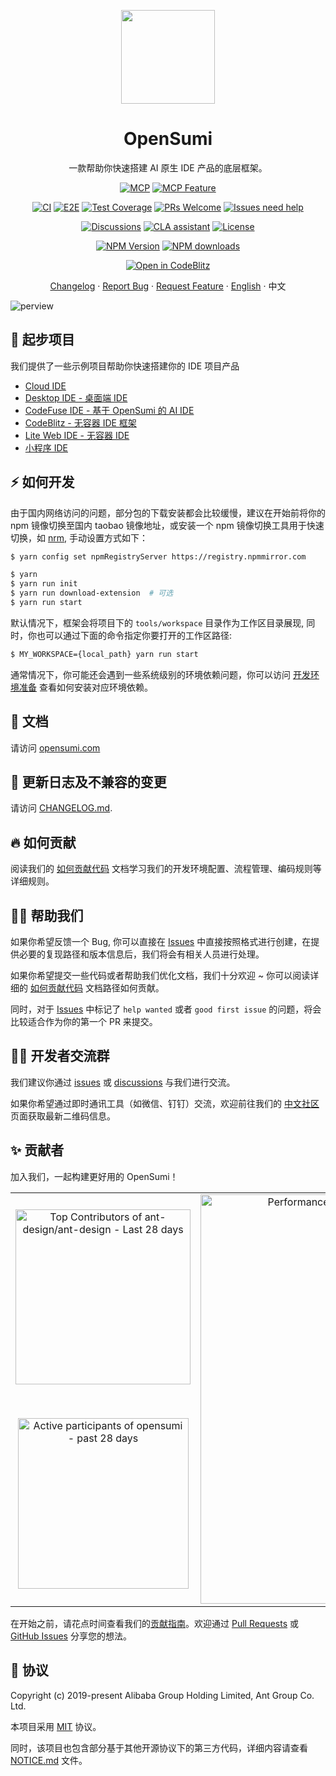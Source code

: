 <p align="center">
	<a href="https://github.com/opensumi/core"><img src="https://img.alicdn.com/imgextra/i2/O1CN01dqjQei1tpbj9z9VPH_!!6000000005951-55-tps-87-78.svg" width="150" /></a>
</p>

<h1 align="center">OpenSumi</h1>

<p align="center">一款帮助你快速搭建 AI 原生 IDE 产品的底层框架。</p>

<div align="center">

[![MCP][mcp-client-image]][mcp-client-url] [![MCP Feature][mcp-client-feature-image]][mcp-client-feature-url]

[![CI][ci-image]][ci-url] [![E2E][e2e-image]][e2e-url] [![Test Coverage][test-image]][test-url] [![PRs Welcome](https://img.shields.io/badge/PRs-welcome-brightgreen.svg?style=flat-square)](http://makeapullrequest.com) [![Issues need help][help-wanted-image]][help-wanted-url]

[![Discussions][discussions-image]][discussions-url] [![CLA assistant][cla-image]][cla-url] [![License][license-image]][license-url]

[![NPM Version][npm-image]][npm-url] [![NPM downloads][download-image]][download-url]

[![Open in CodeBlitz][codeblitz-image]][codeblitz-url]

[ci-image]: https://github.com/opensumi/core/actions/workflows/ci.yml/badge.svg
[ci-url]: https://github.com/opensumi/core/actions/workflows/ci.yml
[e2e-image]: https://github.com/opensumi/core/actions/workflows/e2e.yml/badge.svg
[e2e-url]: https://github.com/opensumi/core/actions/workflows/e2e.yml
[discussions-image]: https://img.shields.io/badge/discussions-on%20github-blue
[discussions-url]: https://github.com/opensumi/core/discussions
[npm-image]: https://img.shields.io/npm/v/@opensumi/ide-core-common.svg
[npm-url]: https://www.npmjs.com/package/@opensumi/ide-core-common
[download-image]: https://img.shields.io/npm/dm/@opensumi/ide-core-common.svg
[download-url]: https://npmjs.org/package/@opensumi/ide-core-common
[license-image]: https://img.shields.io/npm/l/@opensumi/ide-core-common.svg
[license-url]: https://github.com/opensumi/core/blob/main/LICENSE
[cla-image]: https://cla-assistant.io/readme/badge/opensumi/core
[cla-url]: https://cla-assistant.io/opensumi/core
[test-image]: https://codecov.io/gh/opensumi/core/branch/main/graph/badge.svg?token=07JAPLU957
[test-url]: https://codecov.io/gh/opensumi/core
[codeblitz-image]: https://img.shields.io/badge/Ant_Codespaces-Open_in_CodeBlitz-1677ff
[codeblitz-url]: https://codeblitz.cloud.alipay.com/github/opensumi/core
[github-issues-url]: https://github.com/opensumi/core/issues
[help-wanted-image]: https://flat.badgen.net/github/label-issues/opensumi/core/🤔%20help%20wanted/open
[help-wanted-url]: https://github.com/opensumi/core/issues?q=is%3Aopen+is%3Aissue+label%3A%22🤔+help+wanted%22
[mcp-client-image]: https://badge.mcpx.dev/?type=client
[mcp-client-url]: https://modelcontextprotocol.io
[mcp-client-feature-image]: https://badge.mcpx.dev/?type=client&features=tools
[mcp-client-feature-url]: https://modelcontextprotocol.io/clients

[Changelog](./CHANGELOG-zh_CN.md) · [Report Bug][github-issues-url] · [Request Feature][github-issues-url] · [English](./README.md) · 中文

</div>

![perview](https://img.alicdn.com/imgextra/i3/O1CN01UUnvG21foKD7RAw9n_!!6000000004053-2-tps-2400-721.png)

## 🌟 起步项目

我们提供了一些示例项目帮助你快速搭建你的 IDE 项目产品

- [Cloud IDE](https://github.com/opensumi/ide-startup)
- [Desktop IDE - 桌面端 IDE](https://github.com/opensumi/ide-electron)
- [CodeFuse IDE - 基于 OpenSumi 的 AI IDE](https://github.com/codefuse-ai/codefuse-ide)
- [CodeBlitz - 无容器 IDE 框架](https://github.com/opensumi/codeblitz)
- [Lite Web IDE - 无容器 IDE ](https://github.com/opensumi/ide-startup-lite)
- [小程序 IDE ](https://github.com/opensumi/app-desktop)

## ⚡️ 如何开发

由于国内网络访问的问题，部分包的下载安装都会比较缓慢，建议在开始前将你的 npm 镜像切换至国内 taobao 镜像地址，或安装一个 npm 镜像切换工具用于快速切换，如 [nrm](https://www.npmjs.com/package/nrm), 手动设置方式如下：

```bash
$ yarn config set npmRegistryServer https://registry.npmmirror.com
```

```bash
$ yarn
$ yarn run init
$ yarn run download-extension  # 可选
$ yarn run start
```

默认情况下，框架会将项目下的 `tools/workspace` 目录作为工作区目录展现, 同时，你也可以通过下面的命令指定你要打开的工作区路径:

```bash
$ MY_WORKSPACE={local_path} yarn run start
```

通常情况下，你可能还会遇到一些系统级别的环境依赖问题，你可以访问 [开发环境准备](./CONTRIBUTING-zh_CN.md#开发环境准备) 查看如何安装对应环境依赖。

## 📕 文档

请访问 [opensumi.com](https://opensumi.com/zh)

## 📍 更新日志及不兼容的变更

请访问 [CHANGELOG.md](./CHANGELOG.md).

## 🔥 如何贡献

阅读我们的 [如何贡献代码](./CONTRIBUTING-zh_CN.md) 文档学习我们的开发环境配置、流程管理、编码规则等详细规则。

## 🙋‍♀️ 帮助我们

如果你希望反馈一个 Bug, 你可以直接在 [Issues](https://github.com/opensumi/core/issues) 中直接按照格式进行创建，在提供必要的复现路径和版本信息后，我们将会有相关人员进行处理。

如果你希望提交一些代码或者帮助我们优化文档，我们十分欢迎 ~ 你可以阅读详细的 [如何贡献代码](./CONTRIBUTING-zh_CN.md) 文档路径如何贡献。

同时，对于 [Issues](https://github.com/opensumi/core/issues) 中标记了 `help wanted` 或者 `good first issue` 的问题，将会比较适合作为你的第一个 PR 来提交。

## 🧑‍💻 开发者交流群

我们建议你通过 [issues](https://github.com/opensumi/core/issues) 或 [discussions](https://github.com/opensumi/core/discussions) 与我们进行交流。

如果你希望通过即时通讯工具（如微信、钉钉）交流，欢迎前往我们的 [中文社区](https://opensumi.com/zh/community) 页面获取最新二维码信息。

## ✨ 贡献者

加入我们，一起构建更好用的 OpenSumi！

<table>
<tr>
  <td>
    <a href="https://next.ossinsight.io/widgets/official/compose-recent-top-contributors?repo_id=429104828" target="_blank" style="display: block" align="center">
      <picture>
        <source media="(prefers-color-scheme: dark)" srcset="https://next.ossinsight.io/widgets/official/compose-recent-top-contributors/thumbnail.png?repo_id=429104828&image_size=auto&color_scheme=dark" width="280">
        <img alt="Top Contributors of ant-design/ant-design - Last 28 days" src="https://next.ossinsight.io/widgets/official/compose-recent-top-contributors/thumbnail.png?repo_id=429104828&image_size=auto&color_scheme=light" width="280">
      </picture>
    </a>
  </td>
  <td rowspan="2">
    <a href="https://next.ossinsight.io/widgets/official/compose-last-28-days-stats?repo_id=429104828" target="_blank" style="display: block" align="center">
      <picture>
        <source media="(prefers-color-scheme: dark)" srcset="https://next.ossinsight.io/widgets/official/compose-last-28-days-stats/thumbnail.png?repo_id=429104828&image_size=auto&color_scheme=dark" width="655" height="auto">
        <img alt="Performance Stats of ant-design/ant-design - Last 28 days" src="https://next.ossinsight.io/widgets/official/compose-last-28-days-stats/thumbnail.png?repo_id=429104828&image_size=auto&color_scheme=light" width="655" height="auto">
      </picture>
    </a>
  </td>
</tr>
<tr>
  <td>
    <a href="https://next.ossinsight.io/widgets/official/compose-org-active-contributors?period=past_28_days&activity=active&owner_id=90233428&repo_ids=429104828" target="_blank" style="display: block" align="center">
      <picture>
        <source media="(prefers-color-scheme: dark)" srcset="https://next.ossinsight.io/widgets/official/compose-org-active-contributors/thumbnail.png?period=past_28_days&activity=active&owner_id=90233428&repo_ids=429104828&image_size=2x3&color_scheme=dark" width="273" height="auto">
        <img alt="Active participants of opensumi - past 28 days" src="https://next.ossinsight.io/widgets/official/compose-org-active-contributors/thumbnail.png?period=past_28_days&activity=active&owner_id=90233428&repo_ids=429104828&image_size=2x3&color_scheme=light" width="273" height="auto">
      </picture>
    </a>
  </td>
</tr>
</table>

在开始之前，请花点时间查看我们的[贡献指南](./CONTRIBUTING-zh_CN.md)。欢迎通过 [Pull Requests](https://github.com/opensumi/core/pulls) 或 [GitHub Issues](https://github.com/opensumi/core/issues) 分享您的想法。

## 📃 协议

Copyright (c) 2019-present Alibaba Group Holding Limited, Ant Group Co. Ltd.

本项目采用 [MIT](LICENSE) 协议。

同时，该项目也包含部分基于其他开源协议下的第三方代码，详细内容请查看 [NOTICE.md](./NOTICE.md) 文件。
